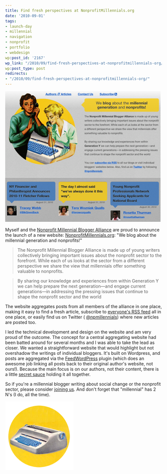 ```yaml
---
title: Find fresh perspectives at NonprofitMillennials.org
date: '2010-09-01'
tags:
- launch-day
- millennial
- navigation
- nonprofit
- portfolio
- webdesign
wp:post_id: '2167'
wp_link: "/2010/09/find-fresh-perspectives-at-nonprofitmillennials-org/"
wp:post_type: post
redirects:
- "/2010/09/find-fresh-perspectives-at-nonprofitmillennials-org/"
---
```


![](2010-09-01-Find-fresh-perspectives-at-NonprofitMillennialsorg/nonprofitmillennials-screenshot-top-500x420.png "nonprofitmillennials-screenshot-top")

Myself and the [Nonprofit Millennial Blogger Alliance](http://nonprofitmillennials.org) are proud to announce the launch of a new website: [NonprofitMillennials.org](http://nonprofitmillennials.org): "We blog about the millennial generation and nonprofits!"

> The Nonprofit Millennial Blogger Alliance is made up of young writers collectively bringing important issues about the nonprofit sector to the forefront. While each of us looks at the sector from a different perspective we share the view that millennials offer something valuable to nonprofits.

>

> By sharing our knowledge and experiences from within Generation Y we can help prepare the next generation—and engage current generations—in addressing the pressing issues that continue to shape the nonprofit sector and the world

The website aggregates posts from all members of the alliance in one place, making it easy to find a fresh article, subscribe to [everyone's RSS feed](http://feeds.feedburner.com/npmillennials) all in one place, or easily find us on Twitter ( [@npmillennials](http://twitter.com/npmillennials)) where new articles are posted too.

I led the technical development and design on the website and am very proud of the outcome. The concept for a central aggregating website had been batted around for several months and I was able to take the lead as closer. We wanted a straightforward website that would highlight but not overshadow the writings of individual bloggers. It's built on Wordpress, and posts are aggregated via the [FeedWordPress](http://feedwordpress.radgeek.com/) plugin (which does an awesome job linking all posts back to their original author's website, not ours!). Because the main focus is on our authors, not their content, there is a little [secret sauce](http://wordpress.org/support/topic/query-post-to-show-one-post-per-author) holding it all together.

So if you're a millennial blogger writing about social change or the nonprofit sector, please consider [joining us](http://nonprofitmillennials.org/#contact). And don't forget that "millennial" has 2 N's (I do, all the time).

![](2010-09-01-Find-fresh-perspectives-at-NonprofitMillennialsorg/typewriter-3.png "typewriter")
